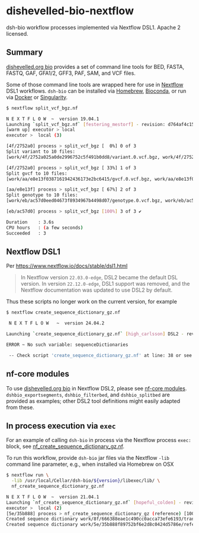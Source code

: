 # dishevelled-bio-nextflow
dsh-bio workflow processes implemented via Nextflow DSL1. Apache 2 licensed.


## Summary

[dishevelled.org bio](https://github.com/heuermh/dishevelled-bio) provides a
set of command line tools for BED, FASTA, FASTQ, GAF, GFA1/2, GFF3, PAF, SAM, and VCF files.

Some of those command line tools are wrapped here for use in [Nextflow](https://www.nextflow.io/)
DSL1 workflows.  `dsh-bio` can be installed via [Homebrew](https://github.com/brewsci/homebrew-bio),
[Bioconda](https://bioconda.github.io/), or run via [Docker](https://biocontainers.pro/#/)
or [Singularity](https://biocontainers.pro).

```bash
$ nextflow split_vcf_bgz.nf

N E X T F L O W  ~  version 19.04.1
Launching `split_vcf_bgz.nf` [festering_mestorf] - revision: d764af4c15
[warm up] executor > local
executor >  local (3)

[4f/2752a0] process > split_vcf_bgz [  0%] 0 of 3
Split variant to 10 files:
[work/4f/2752a025a0de2996752c5f491b0dd8/variant.0.vcf.bgz, work/4f/2752a025a0de2996752c5f491b0dd8/variant.1.vcf.bgz, work/4f/2752a025a0de2996752c5f491b0dd8/variant.2.vcf.bgz, work/4f/2752a025a0de2996752c5f491b0dd8/variant.3.vcf.bgz, work/4f/2752a025a0de2996752c5f491b0dd8/variant.4.vcf.bgz, work/4f/2752a025a0de2996752c5f491b0dd8/variant.5.vcf.bgz, work/4f/2752a025a0de2996752c5f4executor >  local (3)

[4f/2752a0] process > split_vcf_bgz [ 33%] 1 of 3
Split gvcf to 10 files:
[work/aa/e8e13f0387161942436173e2bc6415/gvcf.0.vcf.bgz, work/aa/e8e13f0387161942436173e2bc6415/gvcf.1.vcf.bgz, work/aa/e8e13f0387161942436173e2bc6415/gvcf.2.vcf.bgz, work/aa/e8e13f0387161942436173e2bc6415/gvcf.3.vcf.bgz, work/aa/e8e13f0387161942436173e2bc6415/gvcf.4.vcf.bgz, work/aa/e8e13f0387161942436173e2bc6415/gvcf.5.vcf.bgz, work/aa/e8e13f0387161942436173e2bc6415/gvcf.6.vcfexecutor >  local (3)

[aa/e8e13f] process > split_vcf_bgz [ 67%] 2 of 3
Split genotype to 10 files:
[work/eb/ac57d0eed04673f8934967b4498d07/genotype.0.vcf.bgz, work/eb/ac57d0eed04673f8934967b4498d07/genotype.1.vcf.bgz, work/eb/ac57d0eed04673f8934967b4498d07/genotype.2.vcf.bgz, work/eb/ac57d0eed04673f8934967b4498d07/genotype.3.vcf.bgz, work/eb/ac57d0eed04673f8934967b4498d07/genotype.4.vcf.bgz, work/eb/ac57d0eed04673f8934967b4498d07/genotype.5.vcf.bgz, work/eb/ac57d0eed04673f89executor >  local (3)

[eb/ac57d0] process > split_vcf_bgz [100%] 3 of 3 ✔

Duration    : 3.6s
CPU hours   : (a few seconds)
Succeeded   : 3
```

## Nextflow DSL1

Per https://www.nextflow.io/docs/stable/dsl1.html

> In Nextflow version `22.03.0-edge`, DSL2 became the default DSL version. In version `22.12.0-edge`,
> DSL1 support was removed, and the Nextflow documentation was updated to use DSL2 by default.

Thus these scripts no longer work on the current version, for example

```bash
$ nextflow create_sequence_dictionary_gz.nf

 N E X T F L O W   ~  version 24.04.2

Launching `create_sequence_dictionary_gz.nf` [high_carlsson] DSL2 - revision: 3534dcfd6d

ERROR ~ No such variable: sequenceDictionaries

 -- Check script 'create_sequence_dictionary_gz.nf' at line: 38 or see '.nextflow.log' file for more details
 ```

## nf-core modules

To use [dishevelled.org bio](https://github.com/heuermh/dishevelled-bio) in Nextflow DSL2, please
see [nf-core modules](https://github.com/nf-core/modules).  `dshbio_exportsegments`, `dshbio_filterbed`,
and `dshbio_splitbed` are provided as examples; other DSL2 tool definitions might easily adapted from these.


## In process execution via `exec`

For an example of calling `dsh-bio` in process via the Nextflow process `exec:` block, see [nf_create_sequence_dictionary_gz.nf](https://github.com/heuermh/dishevelled-bio-nextflow/blob/master/nf_create_sequence_dictionary_gz.nf).

To run this workflow, provide `dsh-bio` jar files via the Nextflow `-lib` command line parameter, e.g., when installed via Homebrew on OSX
```bash
$ nextflow run \
  -lib /usr/local/Cellar/dsh-bio/${version}/libexec/lib/ \
  nf_create_sequence_dictionary_gz.nf

N E X T F L O W  ~  version 21.04.1
Launching `nf_create_sequence_dictionary_gz.nf` [hopeful_colden] - revision: 314a8e292d
executor >  local (2)
[5e/35b888] process > nf_create_sequence_dictionary_gz (reference) [100%] 2 of 2 ✔
Created sequence dictionary work/8f/666388eae1c490cc0acca73efe6193/transcript.fa.dict
Created sequence dictionary work/5e/35b888f89752bf6e2d8c0424d5786e/reference.fa.dict
```
